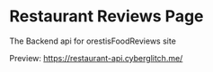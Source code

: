 # Restaurant Reviews Page


The Backend api for orestisFoodReviews site

Preview: https://restaurant-api.cyberglitch.me/
